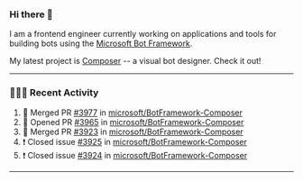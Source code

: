 ### Hi there 👋

I am a frontend engineer currently working on applications and tools for building bots using the [Microsoft Bot Framework](https://dev.botframework.com/).

My latest project is [Composer](https://github.com/microsoft/BotFramework-Composer) -- a visual bot designer. Check it out!

---

### 👨🏻‍💻 Recent Activity

<!--START_SECTION:activity-->
1. 🎉 Merged PR [#3977](https://github.com//microsoft/BotFramework-Composer/pull/3977) in [microsoft/BotFramework-Composer](https://github.com//microsoft/BotFramework-Composer)
2. 💪 Opened PR [#3965](https://github.com//microsoft/BotFramework-Composer/pull/3965) in [microsoft/BotFramework-Composer](https://github.com//microsoft/BotFramework-Composer)
3. 🎉 Merged PR [#3923](https://github.com//microsoft/BotFramework-Composer/pull/3923) in [microsoft/BotFramework-Composer](https://github.com//microsoft/BotFramework-Composer)
4. ❗️ Closed issue [#3925](https://github.com//microsoft/BotFramework-Composer/issues/3925) in [microsoft/BotFramework-Composer](https://github.com//microsoft/BotFramework-Composer)
5. ❗️ Closed issue [#3924](https://github.com//microsoft/BotFramework-Composer/issues/3924) in [microsoft/BotFramework-Composer](https://github.com//microsoft/BotFramework-Composer)
<!--END_SECTION:activity-->

---

<!--
**a-b-r-o-w-n/a-b-r-o-w-n** is a ✨ _special_ ✨ repository because its `README.md` (this file) appears on your GitHub profile.

Here are some ideas to get you started:

- 🔭 I’m currently working on ...
- 🌱 I’m currently learning ...
- 👯 I’m looking to collaborate on ...
- 🤔 I’m looking for help with ...
- 💬 Ask me about ...
- 📫 How to reach me: ...
- 😄 Pronouns: ...
- ⚡ Fun fact: ...
-->
